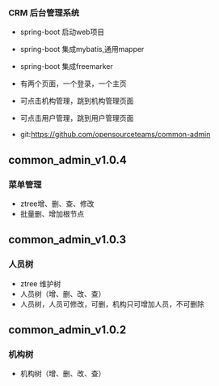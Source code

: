 ### CRM 后台管理系统

- spring-boot 启动web项目
- spring-boot 集成mybatis,通用mapper
- spring-boot 集成freemarker
- 有两个页面，一个登录，一个主页
- 可点击机构管理，跳到机构管理页面
- 可点击用户管理，跳到用户管理页面

- git:https://github.com/opensourceteams/common-admin



## common_admin_v1.0.4
###  菜单管理
- ztree增、删、查、修改
- 批量删、增加根节点

## common_admin_v1.0.3
### 人员树
- ztree 维护树
- 人员树（增、删、改、查）
- 人员树，人员可修改，可删，机构只可增加人员，不可删除

## common_admin_v1.0.2
### 机构树
- 机构树（增、删、改、查）

